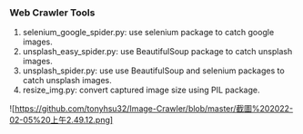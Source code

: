 ### Web Crawler Tools ###

1. selenium_google_spider.py: use selenium package to catch google images.
2. unsplash_easy_spider.py: use BeautifulSoup package to catch unsplash images.
3. unsplash_spider.py: use use BeautifulSoup and selenium packages to catch unsplash images.
4. resize_img.py: convert captured image size using PIL package.

![https://github.com/tonyhsu32/Image-Crawler/blob/master/截圖%202022-02-05%20上午2.49.12.png]

